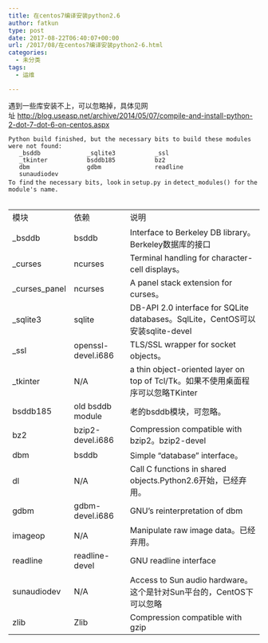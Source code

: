 ```yaml
---
title: 在centos7编译安装python2.6
author: fatkun
type: post
date: 2017-08-22T06:40:07+00:00
url: /2017/08/在centos7编译安装python2-6.html
categories:
  - 未分类
tags:
  - 运维

---
```

遇到一些库安装不上，可以忽略掉，具体见网址 http://blog.useasp.net/archive/2014/05/07/compile-and-install-python-2-dot-7-dot-6-on-centos.aspx
&nbsp;
<div class="line number1 index0 alt2">  <code class="bash plain">Python build finished, but the necessary bits to build these modules were not found:</code></div>
<div class="line number2 index1 alt1">  <code class="bash spaces">   </code><code class="bash plain">_bsddb             _sqlite3           _ssl</code></div>
<div class="line number3 index2 alt2">  <code class="bash spaces">   </code><code class="bash plain">_tkinter           bsddb185           bz2</code></div>
<div class="line number4 index3 alt1">  <code class="bash spaces">   </code><code class="bash plain">dbm                gdbm               readline</code></div>
<div class="line number5 index4 alt2">  <code class="bash spaces">   </code><code class="bash plain">sunaudiodev</code></div>
<div class="line number6 index5 alt1">  <code class="bash plain">To </code><code class="bash functions">find</code> <code class="bash plain">the necessary bits, </code><code class="bash functions">look</code> <code class="bash keyword">in</code> <code class="bash plain">setup.py </code><code class="bash keyword">in</code> <code class="bash plain">detect_modules() </code><code class="bash keyword">for</code> <code class="bash plain">the module's name.</code></div>
&nbsp;
<table class="table table-bordered">  <tr>    <td>      模块    </td>
    <td>      依赖    </td>
    <td>      说明    </td>  </tr>
  <tr>    <td>      _bsddb    </td>
    <td>      bsddb    </td>
    <td>      Interface to Berkeley DB library。Berkeley数据库的接口    </td>  </tr>
  <tr>    <td>      _curses    </td>
    <td>      ncurses    </td>
    <td>      Terminal handling for character-cell displays。    </td>  </tr>
  <tr>    <td>      _curses_panel    </td>
    <td>      ncurses    </td>
    <td>      A panel stack extension for curses。    </td>  </tr>
  <tr>    <td>      _sqlite3    </td>
    <td>      sqlite    </td>
    <td>      DB-API 2.0 interface for SQLite databases。SqlLite，CentOS可以安装sqlite-devel    </td>  </tr>
  <tr>    <td>      _ssl    </td>
    <td>      openssl-devel.i686    </td>
    <td>      TLS/SSL wrapper for socket objects。    </td>  </tr>
  <tr>    <td>      _tkinter    </td>
    <td>      N/A    </td>
    <td>      a thin object-oriented layer on top of Tcl/Tk。如果不使用桌面程序可以忽略TKinter    </td>  </tr>
  <tr>    <td>      bsddb185    </td>
    <td>      old bsddb module    </td>
    <td>      老的bsddb模块，可忽略。    </td>  </tr>
  <tr>    <td>      bz2    </td>
    <td>      bzip2-devel.i686    </td>
    <td>      Compression compatible with bzip2。bzip2-devel    </td>  </tr>
  <tr>    <td>      dbm    </td>
    <td>      bsddb    </td>
    <td>      Simple “database” interface。    </td>  </tr>
  <tr>    <td>      dl    </td>
    <td>      N/A    </td>
    <td>      Call C functions in shared objects.Python2.6开始，已经弃用。    </td>  </tr>
  <tr>    <td>      gdbm    </td>
    <td>      gdbm-devel.i686    </td>
    <td>      GNU’s reinterpretation of dbm    </td>  </tr>
  <tr>    <td>      imageop    </td>
    <td>      N/A    </td>
    <td>      Manipulate raw image data。已经弃用。    </td>  </tr>
  <tr>    <td>      readline    </td>
    <td>      readline-devel    </td>
    <td>      GNU readline interface    </td>  </tr>
  <tr>    <td>      sunaudiodev    </td>
    <td>      N/A    </td>
    <td>      Access to Sun audio hardware。这个是针对Sun平台的，CentOS下可以忽略    </td>  </tr>
  <tr>    <td>      zlib    </td>
    <td>      Zlib    </td>
    <td>      Compression compatible with gzip    </td>  </tr></table>
